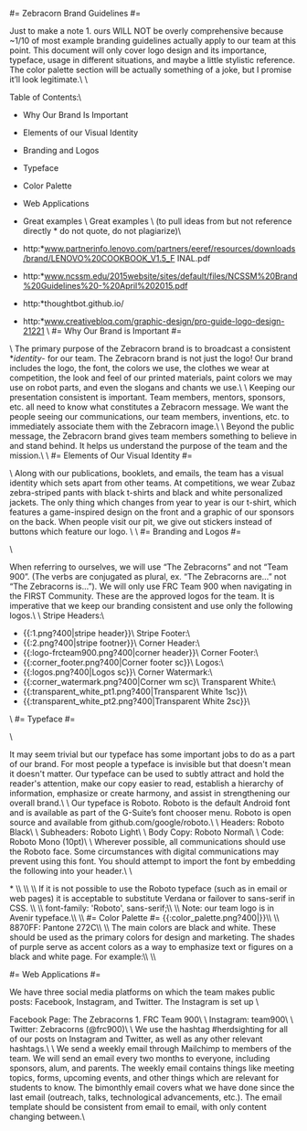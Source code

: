 #= Zebracorn Brand Guidelines #=

Just to make a note 1. ours WILL NOT be overly comprehensive because ~1/10 of most example branding guidelines actually apply to our team at this point. This document will only cover logo design and its importance, typeface, usage in different situations, and maybe a little stylistic reference. The color palette section will be actually something of a joke, but I promise it’ll look legitimate.\\
\\

Table of Contents:\\
  - Why Our Brand Is Important
  - Elements of our Visual Identity
  - Branding and Logos
  - Typeface
  - Color Palette
  - Web Applications
  - Great examples
\\
Great examples \\
(to pull ideas from but not reference directly * do not quote, do not plagiarize)\\


  - http:*www.partnerinfo.lenovo.com/partners/eeref/resources/downloads/brand/LENOVO%20COOKBOOK_V1.5_F	INAL.pdf
  -  http:*www.ncssm.edu/2015website/sites/default/files/NCSSM%20Brand%20Guidelines%20-%20April%202015.pdf
  - http:*thoughtbot.github.io/
  - http:*www.creativebloq.com/graphic-design/pro-guide-logo-design-21221
\\
#= Why Our Brand is Important #=

\\
The primary purpose of the Zebracorn brand is to broadcast a consistent **identity*- for our team. The Zebracorn brand is not just the logo! Our brand includes the logo, the font, the colors we use, the clothes we wear at competition, the look and feel of our printed materials, paint colors we may use on robot parts, and even the slogans and chants we use.\\
\\
Keeping our presentation consistent is important. Team members, mentors, sponsors, etc. all need to know what constitutes a Zebracorn message. We want the people seeing our communications, our team members, inventions, etc. to immediately associate them with the Zebracorn image.\\
\\
Beyond the public message, the Zebracorn brand gives team members something to believe in and stand behind. It helps us understand the purpose of the team and the mission.\\
\\
#= Elements of Our Visual Identity #=

\\
Along with our publications, booklets, and emails, the team has a visual identity which sets apart from other teams. At competitions, we wear Zubaz zebra-striped pants with black t-shirts and black and white personalized jackets. The only thing which changes from year to year is our t-shirt, which features a game-inspired design on the front and a graphic of our sponsors on the back. When people visit our pit, we give out stickers instead of buttons which feature our logo. \\
\\
#= Branding and Logos #=

\\

When referring to ourselves, we will use “The Zebracorns” and not “Team 900”. (The verbs are conjugated as plural, ex. “The Zebracorns are…” not “The Zebracorns is…”). We will only use FRC Team 900 when navigating in the FIRST Community. These are the approved logos for the team. It is imperative that we keep our branding consistent and use only the following logos.\\
\\
Stripe Headers:\\
  - {{:1.png?400|stripe header}}\\
Stripe Footer:\\
  - {{:2.png?400|stripe footner}}\\
Corner Header:\\
  - {{:logo-frcteam900.png?400|corner header}}\\
Corner Footer:\\
  - {{:corner_footer.png?400|Corner footer sc}}\\
Logos:\\
  - {{:logos.png?400|Logos sc}}\\
Corner Watermark:\\
  - {{:corner_watermark.png?400|Corner wm sc}\\
Transparent White:\\
  - {{:transparent_white_pt1.png?400|Transparent White 1sc}}\\
  - {{:transparent_white_pt2.png?400|Transparent White 2sc}}\\

\\
#= Typeface #=

\\

It may seem trivial but our typeface has some important jobs to do as a part of our brand. For most people a typeface is invisible but that doesn't mean it doesn't matter. Our typeface can be used to subtly attract and hold the reader's attention, make our copy easier to read, establish a hierarchy of information, emphasize or create harmony, and assist in strengthening our overall brand.\\
\\
Our typeface is Roboto. Roboto is the default Android font and is available as part of the G-Suite’s font chooser menu. Roboto is open source and available from github.com/google/roboto.\\
\\
Headers: Roboto Black\\
\\
Subheaders: Roboto Light\\
\\
Body Copy: Roboto Normal\\
\\
Code: Roboto Mono (10pt)\\
\\
Wherever possible, all communications should use the Roboto face. Some circumstances with digital communications may prevent using this font. You should attempt to import the font by embedding the following into your header.\\
\\
<head>*
<link href="https:*fonts.googleapis.com/css?family=Roboto" rel="stylesheet">\\
</head>\\
\\
If it is not possible to use the Roboto typeface (such as in email or web pages) it is acceptable to substitute Verdana or failover to sans-serif in CSS. \\
\\
font-family: 'Roboto', sans-serif;\\
\\
Note: our team logo is in Avenir typeface.\\
\\
#= Color Palette #=
{{:color_palette.png?400|}}\\
\\
8870FF: Pantone 272C\\
\\
The main colors are black and white. These should be used as the primary colors for design and marketing. The shades of purple serve as accent colors as a way to emphasize text or figures on a black and white page. For example:\\
\\


#= Web Applications #=

We have three social media platforms on which the team makes public posts: Facebook, Instagram, and Twitter. The Instagram is set up \\

Facebook Page: The Zebracorns 1. FRC Team 900\\
\\
Instagram: team900\\
\\
Twitter: Zebracorns (@frc900)\\
\\
We use the hashtag #herdsighting for all of our posts on Instagram and Twitter, as well as any other relevant hashtags.\\ 
\\
We send a weekly email through Mailchimp to members of the team. We will send an email every two months to everyone, including sponsors, alum, and parents. The weekly email contains things like meeting topics, forms, upcoming events, and other things which are relevant for students to know. The bimonthly email covers what we have done since the last email (outreach, talks, technological advancements, etc.). The email template should be consistent from email to email, with only content changing between.\\
